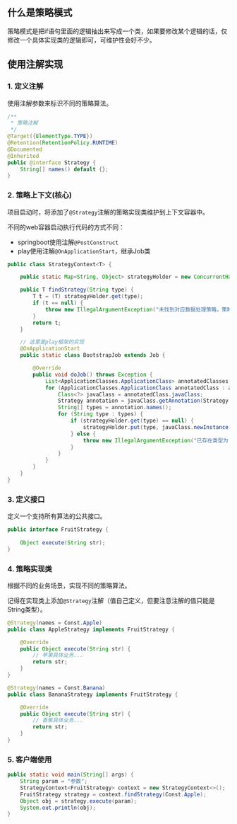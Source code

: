 ## 什么是策略模式

策略模式是把if语句里面的逻辑抽出来写成一个类，如果要修改某个逻辑的话，仅修改一个具体实现类的逻辑即可，可维护性会好不少。


## 使用注解实现

### 1. 定义注解

使用注解参数来标识不同的策略算法。

```java
/**
 * 策略注解
 */
@Target({ElementType.TYPE})
@Retention(RetentionPolicy.RUNTIME)
@Documented
@Inherited
public @interface Strategy {
    String[] names() default {};
}
```

### 2. 策略上下文(核心)

项目启动时，将添加了`@Strategy`注解的策略实现类维护到上下文容器中。

不同的web容器启动执行代码的方式不同：

- springboot使用注解`@PostConstruct`
- play使用注解`@OnApplicationStart`，继承Job类

```java
public class StrategyContext<T> {

    public static Map<String, Object> strategyHolder = new ConcurrentHashMap<>();

    public T findStrategy(String type) {
        T t = (T) strategyHolder.get(type);
        if (t == null) {
            throw new IllegalArgumentException("未找到对应数据处理策略，策略编码为【{" + type + "}】");
        }
        return t;
    }

    // 这里是play框架的实现
    @OnApplicationStart
    public static class BootstrapJob extends Job {

        @Override
        public void doJob() throws Exception {
            List<ApplicationClasses.ApplicationClass> annotatedClasses = Play.classes.getAnnotatedClasses(Strategy.class);
            for (ApplicationClasses.ApplicationClass annotatedClass : annotatedClasses) {
                Class<?> javaClass = annotatedClass.javaClass;
                Strategy annotation = javaClass.getAnnotation(Strategy.class);
                String[] types = annotation.names();
                for (String type : types) {
                    if (strategyHolder.get(type) == null) {
                        strategyHolder.put(type, javaClass.newInstance());
                    } else {
                        throw new IllegalArgumentException("已存在类型为【" + type + "】,业务类型为【" + businessType + "】的策略");
                    }
                }
            }
        }
    }
}
```

### 3. 定义接口

定义一个支持所有算法的公共接口。

```java
public interface FruitStrategy {
    
    Object execute(String str);
}
```

### 4. 策略实现类

根据不同的业务场景，实现不同的策略算法。

记得在实现类上添加`@Strategy`注解（值自己定义，但要注意注解的值只能是String类型）。

```java
@Strategy(names = Const.Apple)
public class AppleStrategy implements FruitStrategy {

    @Override
    public Object execute(String str) {
        // 苹果具体业务...
        return str;
    }
}

@Strategy(names = Const.Banana)
public class BananaStrategy implements FruitStrategy {

    @Override
    public Object execute(String str) {
        // 香蕉具体业务...
        return str;
    }
}
```

### 5. 客户端使用

```java
public static void main(String[] args) {
    String param = "参数";
    StrategyContext<FruitStrategy> context = new StrategyContext<>();
    FruitStrategy strategy = context.findStrategy(Const.Apple);
    Object obj = strategy.execute(param);
    System.out.println(obj);
}
```





